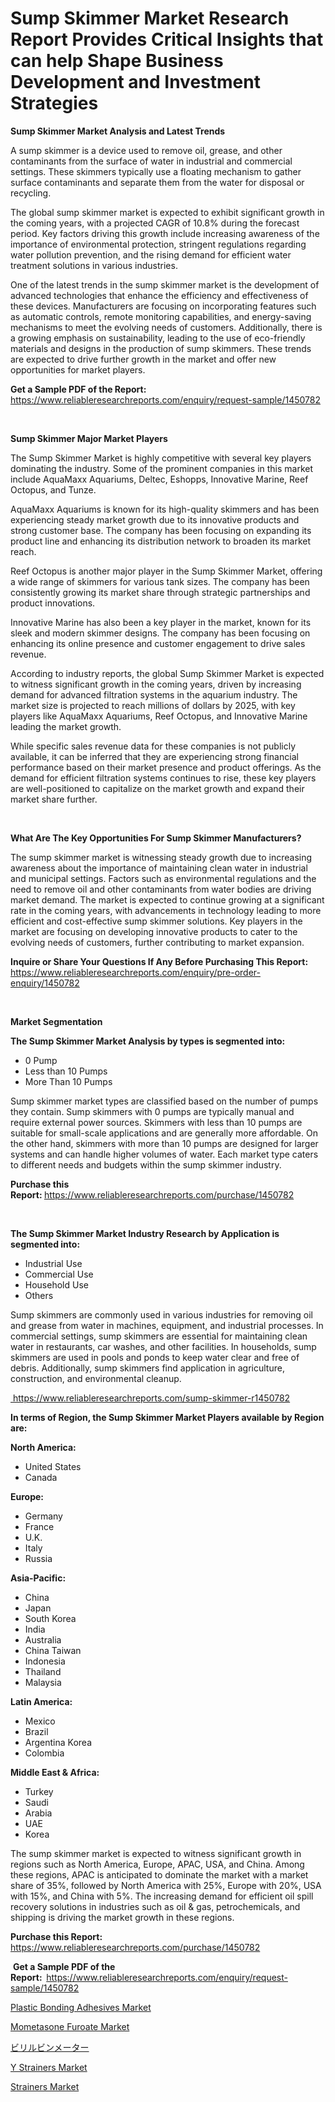<p><h1>Sump Skimmer Market Research Report Provides Critical Insights that can help Shape Business Development and Investment Strategies</h1></p><p><strong>Sump Skimmer Market Analysis and Latest Trends</strong></p>
<p><p>A sump skimmer is a device used to remove oil, grease, and other contaminants from the surface of water in industrial and commercial settings. These skimmers typically use a floating mechanism to gather surface contaminants and separate them from the water for disposal or recycling.</p><p>The global sump skimmer market is expected to exhibit significant growth in the coming years, with a projected CAGR of 10.8% during the forecast period. Key factors driving this growth include increasing awareness of the importance of environmental protection, stringent regulations regarding water pollution prevention, and the rising demand for efficient water treatment solutions in various industries.</p><p>One of the latest trends in the sump skimmer market is the development of advanced technologies that enhance the efficiency and effectiveness of these devices. Manufacturers are focusing on incorporating features such as automatic controls, remote monitoring capabilities, and energy-saving mechanisms to meet the evolving needs of customers. Additionally, there is a growing emphasis on sustainability, leading to the use of eco-friendly materials and designs in the production of sump skimmers. These trends are expected to drive further growth in the market and offer new opportunities for market players.</p></p>
<p><strong>Get a Sample PDF of the Report:&nbsp;</strong> <a href="https://www.reliableresearchreports.com/enquiry/request-sample/1450782">https://www.reliableresearchreports.com/enquiry/request-sample/1450782</a></p>
<p>&nbsp;</p>
<p><strong>Sump Skimmer Major Market Players</strong></p>
<p><p>The Sump Skimmer Market is highly competitive with several key players dominating the industry. Some of the prominent companies in this market include AquaMaxx Aquariums, Deltec, Eshopps, Innovative Marine, Reef Octopus, and Tunze.</p><p>AquaMaxx Aquariums is known for its high-quality skimmers and has been experiencing steady market growth due to its innovative products and strong customer base. The company has been focusing on expanding its product line and enhancing its distribution network to broaden its market reach.</p><p>Reef Octopus is another major player in the Sump Skimmer Market, offering a wide range of skimmers for various tank sizes. The company has been consistently growing its market share through strategic partnerships and product innovations.</p><p>Innovative Marine has also been a key player in the market, known for its sleek and modern skimmer designs. The company has been focusing on enhancing its online presence and customer engagement to drive sales revenue.</p><p>According to industry reports, the global Sump Skimmer Market is expected to witness significant growth in the coming years, driven by increasing demand for advanced filtration systems in the aquarium industry. The market size is projected to reach millions of dollars by 2025, with key players like AquaMaxx Aquariums, Reef Octopus, and Innovative Marine leading the market growth.</p><p>While specific sales revenue data for these companies is not publicly available, it can be inferred that they are experiencing strong financial performance based on their market presence and product offerings. As the demand for efficient filtration systems continues to rise, these key players are well-positioned to capitalize on the market growth and expand their market share further.</p></p>
<p>&nbsp;</p>
<p><strong>What Are The Key Opportunities For Sump Skimmer Manufacturers?</strong></p>
<p><p>The sump skimmer market is witnessing steady growth due to increasing awareness about the importance of maintaining clean water in industrial and municipal settings. Factors such as environmental regulations and the need to remove oil and other contaminants from water bodies are driving market demand. The market is expected to continue growing at a significant rate in the coming years, with advancements in technology leading to more efficient and cost-effective sump skimmer solutions. Key players in the market are focusing on developing innovative products to cater to the evolving needs of customers, further contributing to market expansion.</p></p>
<p><strong>Inquire or Share Your Questions If Any Before Purchasing This Report:</strong> <a href="https://www.reliableresearchreports.com/enquiry/pre-order-enquiry/1450782">https://www.reliableresearchreports.com/enquiry/pre-order-enquiry/1450782</a></p>
<p>&nbsp;</p>
<p><strong>Market Segmentation</strong></p>
<p><strong>The Sump Skimmer Market Analysis by types is segmented into:</strong></p>
<p><ul><li>0 Pump</li><li>Less than 10 Pumps</li><li>More Than 10 Pumps</li></ul></p>
<p><p>Sump skimmer market types are classified based on the number of pumps they contain. Sump skimmers with 0 pumps are typically manual and require external power sources. Skimmers with less than 10 pumps are suitable for small-scale applications and are generally more affordable. On the other hand, skimmers with more than 10 pumps are designed for larger systems and can handle higher volumes of water. Each market type caters to different needs and budgets within the sump skimmer industry.</p></p>
<p><strong>Purchase this Report:&nbsp;</strong><a href="https://www.reliableresearchreports.com/purchase/1450782">https://www.reliableresearchreports.com/purchase/1450782</a></p>
<p>&nbsp;</p>
<p><strong>The Sump Skimmer Market Industry Research by Application is segmented into:</strong></p>
<p><ul><li>Industrial Use</li><li>Commercial Use</li><li>Household Use</li><li>Others</li></ul></p>
<p><p>Sump skimmers are commonly used in various industries for removing oil and grease from water in machines, equipment, and industrial processes. In commercial settings, sump skimmers are essential for maintaining clean water in restaurants, car washes, and other facilities. In households, sump skimmers are used in pools and ponds to keep water clear and free of debris. Additionally, sump skimmers find application in agriculture, construction, and environmental cleanup.</p></p>
<p><a href="https://www.reliableresearchreports.com/sump-skimmer-r1450782">&nbsp;https://www.reliableresearchreports.com/sump-skimmer-r1450782</a></p>
<p><strong>In terms of Region, the Sump Skimmer Market Players available by Region are:</strong></p>
<p>
    <p> <strong> North America: </strong>
        <ul>
            <li>United States</li>
            <li>Canada</li>
        </ul>
        </p> 
    <p> <strong> Europe: </strong>
        <ul>
            <li>Germany</li>
            <li>France</li>
            <li>U.K.</li>
            <li>Italy</li>
            <li>Russia</li>
        </ul>
        </p> 
    <p> <strong> Asia-Pacific: </strong>
        <ul>
            <li>China</li>
            <li>Japan</li>
            <li>South Korea</li>
            <li>India</li>
            <li>Australia</li>
            <li>China Taiwan</li>
            <li>Indonesia</li>
            <li>Thailand</li>
            <li>Malaysia</li>
        </ul>
        </p> 
    <p> <strong> Latin America: </strong>
        <ul>
            <li>Mexico</li>
            <li>Brazil</li>
            <li>Argentina Korea</li>
            <li>Colombia</li>
        </ul>
        </p> 
    <p> <strong> Middle East & Africa: </strong>
        <ul>
            <li>Turkey</li>
            <li>Saudi</li>
            <li>Arabia</li>
            <li>UAE</li>
            <li>Korea</li>
        </ul>
    </p>
    </p>
<p><p>The sump skimmer market is expected to witness significant growth in regions such as North America, Europe, APAC, USA, and China. Among these regions, APAC is anticipated to dominate the market with a market share of 35%, followed by North America with 25%, Europe with 20%, USA with 15%, and China with 5%. The increasing demand for efficient oil spill recovery solutions in industries such as oil & gas, petrochemicals, and shipping is driving the market growth in these regions.</p></p>
<p><strong>Purchase this Report: </strong><a href="https://www.reliableresearchreports.com/purchase/1450782">https://www.reliableresearchreports.com/purchase/1450782</a></p>
<p>&nbsp;<strong>Get a Sample PDF of the Report:&nbsp;&nbsp;</strong><a href="https://www.reliableresearchreports.com/enquiry/request-sample/1450782">https://www.reliableresearchreports.com/enquiry/request-sample/1450782</a></p>
<p><strong></strong></p>
<p><p><a href="https://issuu.com/reportprime-2/docs/plastic-bonding-adhesives-market-size-2030.pptx">Plastic Bonding Adhesives Market</a></p><p><a href="https://issuu.com/reportprime-2/docs/mometasone-furoate-market-size-2030.pptx">Mometasone Furoate Market</a></p><p><a href="https://github.com/AriMuller2009/Market-Research-Report-List-1/blob/main/754483229133.md">ビリルビンメーター</a></p><p><a href="https://github.com/fiixsa/Market-Research-Report-List-2/blob/main/y-strainers-market.md">Y Strainers Market</a></p><p><a href="https://github.com/cecuraprangm/Market-Research-Report-List-2/blob/main/strainers-market.md">Strainers Market</a></p></p>